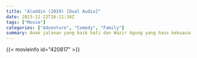 ```yaml
---
title: "Aladdin (2019) [Dual Audio]"
date: 2023-11-22T16:11:34Z
tags: ["Movie"]
categories: ["Adventure", "Comedy", "Family"]
summary: Anak jalanan yang baik hati dan Wazir Agung yang haus kekuasaan bersaing untuk mendapatkan lampu ajaib yang memiliki kekuatan untuk mewujudkan keinginan terdalam mereka.
---
```


<mux-player stream-type="on-demand"
src="https://kp3d-my.sharepoint.com/personal/ryoo_kp3d_onmicrosoft_com/_layouts/15/download.aspx?share=EWg7nSgVBhxHg5X1sE0LJlUBVOid0Q1wr6rF7SzbDf1dmA" prefer-playback="mse" controls>

</mux-player>


{{< movieinfo id="420817" >}}

<script src="https://cdn.jsdelivr.net/npm/@mux/mux-player"></script>

 <script type="application/ld+json ">
{
"@context": "https://schema.org/",
"@type": "VideoObject",
"name": "Aladdin,
"contentUrl": "https://stream.mux.com/igIEqHMpVznMtWEL3n301n8LFf1jzNqFXppuCQ59pmcY.m3u8",
"thumbnailUrl": "https://www.themoviedb.org/t/p/original/fRQtk23AQV5uj2sIoJhWCqt37qW.jpg?width=314&fit_mode=preserve&time=25",
"uploadDate": "2023-11-22T16:11:34Z",
}

</script>